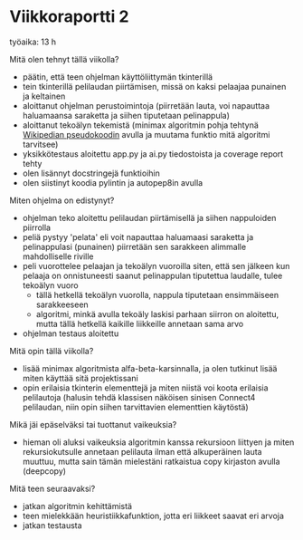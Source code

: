 # Viikkoraportti 2

työaika: 13 h

Mitä olen tehnyt tällä viikolla?

- päätin, että teen ohjelman käyttöliittymän tkinterillä
- tein tkinterillä pelilaudan piirtämisen, missä on kaksi pelaajaa punainen ja keltainen
- aloittanut ohjelman perustoimintoja (piirretään lauta, voi napauttaa haluamaansa saraketta ja siihen tiputetaan pelinappula)
- aloittanut tekoälyn tekemistä (minimax algoritmin pohja tehtynä [Wikipedian pseudokoodin](https://en.wikipedia.org/wiki/Alpha%E2%80%93beta_pruning) avulla ja muutama funktio mitä algoritmi tarvitsee)
- yksikkötestaus aloitettu app.py ja ai.py tiedostoista ja coverage report tehty
- olen lisännyt docstringejä funktioihin
- olen siistinyt koodia pylintin ja autopep8in avulla

Miten ohjelma on edistynyt?

- ohjelman teko aloitettu pelilaudan piirtämisellä ja siihen nappuloiden piirrolla
- peliä pystyy 'pelata' eli voit napauttaa haluamaasi saraketta ja pelinappulasi (punainen) piirretään sen sarakkeen alimmalle mahdolliselle riville
- peli vuorottelee pelaajan ja tekoälyn vuoroilla siten, että sen jälkeen kun pelaaja on onnistuneesti saanut pelinappulan tiputettua laudalle, tulee tekoälyn vuoro
  - tällä hetkellä tekoälyn vuorolla, nappula tiputetaan ensimmäiseen sarakkeeseen
  - algoritmi, minkä avulla tekoäly laskisi parhaan siirron on aloitettu, mutta tällä hetkellä kaikille liikkeille annetaan sama arvo
- ohjelman testaus aloitettu

Mitä opin tällä viikolla?

- lisää minimax algoritmista alfa-beta-karsinnalla, ja olen tutkinut lisää miten käyttää sitä projektissani
- opin erilaisia tkinterin elementtejä ja miten niistä voi koota erilaisia pelilautoja (halusin tehdä klassisen näköisen sinisen Connect4 pelilaudan, niin opin siihen tarvittavien elementtien käytöstä)

Mikä jäi epäselväksi tai tuottanut vaikeuksia?

- hieman oli aluksi vaikeuksia algoritmin kanssa rekursioon liittyen ja miten rekursiokutsulle annetaan pelilauta ilman että alkuperäinen lauta muuttuu, mutta sain tämän mielestäni ratkaistua copy kirjaston avulla (deepcopy)

Mitä teen seuraavaksi?

- jatkan algoritmin kehittämistä
- teen mielekkään heuristiikkafunktion, jotta eri liikkeet saavat eri arvoja
- jatkan testausta
